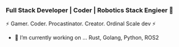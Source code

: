### Full Stack Developer | Coder | Robotics Stack Engieer 👋

⚡ Gamer. Coder. Procastinator. Creator. Ordinal Scale dev ⚡
- 🔭 I’m currently working on ... Rust, Golang, Python, ROS2
